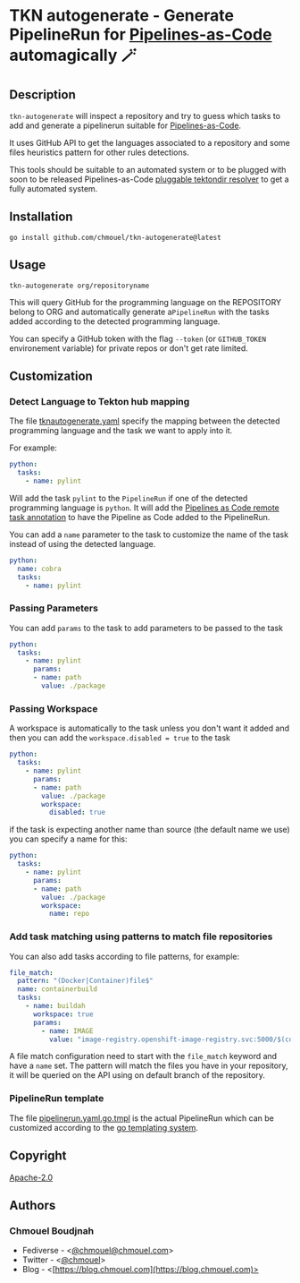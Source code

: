 # TKN autogenerate - Generate PipelineRun for [Pipelines-as-Code](https://pipelinesascode.com) automagically 🪄

## Description

`tkn-autogenerate` will inspect a repository and try to guess which tasks to add and generate a pipelinerun suitable for [Pipelines-as-Code](https://pipelinesascode.com).

It uses GitHub API to get the languages associated to a repository and some files heuristics pattern for other rules detections.

This tools should be suitable to an automated system or to be plugged with soon to be released Pipelines-as-Code [pluggable tektondir resolver](https://docs.google.com/document/d/1_PfB-OyODXniQXdJ64E-XMiFge3ogPhE6T4cU8MZztA/edit) to get a fully automated system.

## Installation

```shell
go install github.com/chmouel/tkn-autogenerate@latest
```

## Usage

```shell
tkn-autogenerate org/repositoryname
```

This will query GitHub for the programming language on the REPOSITORY belong to
ORG and automatically generate a`PipelineRun` with the tasks added according to
the detected programming language.

You can specify a GitHub token with the flag `--token` (or `GITHUB_TOKEN` environement variable) for private repos or don't get rate limited.

## Customization

### Detect Language to Tekton hub mapping

The file [tknautogenerate.yaml](./tknautogenerate.yaml) specify the mapping between the detected programming language and the task we want to apply into it.

For example:

```yaml
python:
  tasks:
    - name: pylint
```

Will add the task `pylint` to the `PipelineRun` if one of the detected
programming language is `python`. It will add the [Pipelines as Code remote task
annotation](https://pipelinesascode.com/docs/guide/resolver/#tekton-hubhttpshubtektondev)
to have the Pipeline as Code added to the PipelineRun.

You can add a `name` parameter to the task to customize the name of the task
instead of using the detected language.

```yaml
python:
  name: cobra
  tasks:
    - name: pylint
```

### Passing Parameters

You can add `params` to the task to add parameters to be passed to the task

```yaml
python:
  tasks:
    - name: pylint
      params:
      - name: path
        value: ./package
```

### Passing Workspace

A workspace is automatically to the task unless you don't want it added and then you can add the `workspace.disabled = true` to the task

```yaml
python:
  tasks:
    - name: pylint
      params:
      - name: path
        value: ./package
        workspace:
          disabled: true
```

if the task is expecting another name than source (the default name we use) you can specify a name for this:


```yaml
python:
  tasks:
    - name: pylint
      params:
      - name: path
        value: ./package
        workspace:
          name: repo
```

### Add task matching using patterns to match file repositories

You can also add tasks according to file patterns, for example:

```yaml
file_match:
  pattern: "(Docker|Container)file$"
  name: containerbuild
  tasks:
    - name: buildah
      workspace: true
      params:
        - name: IMAGE
          value: "image-registry.openshift-image-registry.svc:5000/$(context.pipelineRun.namespace)/$(context.pipelineRun.name)"
```

A file match configuration need to start with the `file_match` keyword and have
a `name` set. The pattern will match the files you have in your repository, it
will be queried on the API using on default branch of the repository.

### PipelineRun template

The file [pipelinerun.yaml.go.tmpl](./pipelinerun.yaml.go.tmpl) is the actual
PipelineRun which can be customized according to the [go templating
system](https://pkg.go.dev/text/template).

## Copyright

[Apache-2.0](./LICENSE)

## Authors

### Chmouel Boudjnah

- Fediverse - <[@chmouel@chmouel.com](https://fosstodon.org/@chmouel)>
- Twitter - <[@chmouel](https://twitter.com/chmouel)>
- Blog - <[https://blog.chmouel.com](https://blog.chmouel.com)>
